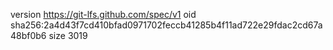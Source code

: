 version https://git-lfs.github.com/spec/v1
oid sha256:2a4d43f7cd410bfad0971702feccb41285b4f11ad722e29fdac2cd67a48bf0b6
size 3019
